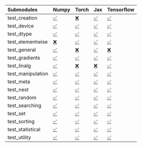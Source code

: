 | Submodules        | Numpy                                                                                                                           | Torch                                                                                                                           | Jax                                                                                                                             | Tensorflow                                                                                                                      |
|:------------------|:--------------------------------------------------------------------------------------------------------------------------------|:--------------------------------------------------------------------------------------------------------------------------------|:--------------------------------------------------------------------------------------------------------------------------------|:--------------------------------------------------------------------------------------------------------------------------------|
| test_creation     | <a href="https://github.com/unifyai/ivy/runs/8055909652?check_suite_focus=true" rel="noopener noreferrer" target="_blank">✅</a> | <a href="https://github.com/unifyai/ivy/runs/8055910323?check_suite_focus=true" rel="noopener noreferrer" target="_blank">❌</a> | <a href="https://github.com/unifyai/ivy/runs/8055910849?check_suite_focus=true" rel="noopener noreferrer" target="_blank">✅</a> | <a href="https://github.com/unifyai/ivy/runs/8055911312?check_suite_focus=true" rel="noopener noreferrer" target="_blank">✅</a> |
| test_device       | <a href="https://github.com/unifyai/ivy/runs/8055909704?check_suite_focus=true" rel="noopener noreferrer" target="_blank">✅</a> | <a href="https://github.com/unifyai/ivy/runs/8055910362?check_suite_focus=true" rel="noopener noreferrer" target="_blank">✅</a> | <a href="https://github.com/unifyai/ivy/runs/8055910874?check_suite_focus=true" rel="noopener noreferrer" target="_blank">✅</a> | <a href="https://github.com/unifyai/ivy/runs/8055911335?check_suite_focus=true" rel="noopener noreferrer" target="_blank">✅</a> |
| test_dtype        | <a href="https://github.com/unifyai/ivy/runs/8055909737?check_suite_focus=true" rel="noopener noreferrer" target="_blank">✅</a> | <a href="https://github.com/unifyai/ivy/runs/8055910394?check_suite_focus=true" rel="noopener noreferrer" target="_blank">✅</a> | <a href="https://github.com/unifyai/ivy/runs/8055910903?check_suite_focus=true" rel="noopener noreferrer" target="_blank">✅</a> | <a href="https://github.com/unifyai/ivy/runs/8055911359?check_suite_focus=true" rel="noopener noreferrer" target="_blank">✅</a> |
| test_elementwise  | <a href="https://github.com/unifyai/ivy/runs/8055909768?check_suite_focus=true" rel="noopener noreferrer" target="_blank">❌</a> | <a href="https://github.com/unifyai/ivy/runs/8055910436?check_suite_focus=true" rel="noopener noreferrer" target="_blank">✅</a> | <a href="https://github.com/unifyai/ivy/runs/8055910944?check_suite_focus=true" rel="noopener noreferrer" target="_blank">✅</a> | <a href="https://github.com/unifyai/ivy/runs/8055911383?check_suite_focus=true" rel="noopener noreferrer" target="_blank">✅</a> |
| test_general      | <a href="https://github.com/unifyai/ivy/runs/8055909804?check_suite_focus=true" rel="noopener noreferrer" target="_blank">✅</a> | <a href="https://github.com/unifyai/ivy/runs/8055910479?check_suite_focus=true" rel="noopener noreferrer" target="_blank">❌</a> | <a href="https://github.com/unifyai/ivy/runs/8055910971?check_suite_focus=true" rel="noopener noreferrer" target="_blank">✅</a> | <a href="https://github.com/unifyai/ivy/runs/8055911413?check_suite_focus=true" rel="noopener noreferrer" target="_blank">❌</a> |
| test_gradients    | <a href="https://github.com/unifyai/ivy/runs/8055909831?check_suite_focus=true" rel="noopener noreferrer" target="_blank">✅</a> | <a href="https://github.com/unifyai/ivy/runs/8055910510?check_suite_focus=true" rel="noopener noreferrer" target="_blank">✅</a> | <a href="https://github.com/unifyai/ivy/runs/8055911001?check_suite_focus=true" rel="noopener noreferrer" target="_blank">✅</a> | <a href="https://github.com/unifyai/ivy/runs/8055911446?check_suite_focus=true" rel="noopener noreferrer" target="_blank">✅</a> |
| test_linalg       | <a href="https://github.com/unifyai/ivy/runs/8055909868?check_suite_focus=true" rel="noopener noreferrer" target="_blank">✅</a> | <a href="https://github.com/unifyai/ivy/runs/8055910548?check_suite_focus=true" rel="noopener noreferrer" target="_blank">❌</a> | <a href="https://github.com/unifyai/ivy/runs/8055911044?check_suite_focus=true" rel="noopener noreferrer" target="_blank">❌</a> | <a href="https://github.com/unifyai/ivy/runs/8055911495?check_suite_focus=true" rel="noopener noreferrer" target="_blank">✅</a> |
| test_manipulation | <a href="https://github.com/unifyai/ivy/runs/8055909903?check_suite_focus=true" rel="noopener noreferrer" target="_blank">✅</a> | <a href="https://github.com/unifyai/ivy/runs/8055910577?check_suite_focus=true" rel="noopener noreferrer" target="_blank">✅</a> | <a href="https://github.com/unifyai/ivy/runs/8055911063?check_suite_focus=true" rel="noopener noreferrer" target="_blank">✅</a> | <a href="https://github.com/unifyai/ivy/runs/8055911554?check_suite_focus=true" rel="noopener noreferrer" target="_blank">✅</a> |
| test_meta         | <a href="https://github.com/unifyai/ivy/runs/8055909954?check_suite_focus=true" rel="noopener noreferrer" target="_blank">✅</a> | <a href="https://github.com/unifyai/ivy/runs/8055910599?check_suite_focus=true" rel="noopener noreferrer" target="_blank">✅</a> | <a href="https://github.com/unifyai/ivy/runs/8055911088?check_suite_focus=true" rel="noopener noreferrer" target="_blank">✅</a> | <a href="https://github.com/unifyai/ivy/runs/8055911620?check_suite_focus=true" rel="noopener noreferrer" target="_blank">✅</a> |
| test_nest         | <a href="https://github.com/unifyai/ivy/runs/8055910001?check_suite_focus=true" rel="noopener noreferrer" target="_blank">✅</a> | <a href="https://github.com/unifyai/ivy/runs/8055910633?check_suite_focus=true" rel="noopener noreferrer" target="_blank">✅</a> | <a href="https://github.com/unifyai/ivy/runs/8055911108?check_suite_focus=true" rel="noopener noreferrer" target="_blank">✅</a> | <a href="https://github.com/unifyai/ivy/runs/8055911688?check_suite_focus=true" rel="noopener noreferrer" target="_blank">✅</a> |
| test_random       | <a href="https://github.com/unifyai/ivy/runs/8055910041?check_suite_focus=true" rel="noopener noreferrer" target="_blank">✅</a> | <a href="https://github.com/unifyai/ivy/runs/8055910657?check_suite_focus=true" rel="noopener noreferrer" target="_blank">✅</a> | <a href="https://github.com/unifyai/ivy/runs/8055911150?check_suite_focus=true" rel="noopener noreferrer" target="_blank">✅</a> | <a href="https://github.com/unifyai/ivy/runs/8055911742?check_suite_focus=true" rel="noopener noreferrer" target="_blank">✅</a> |
| test_searching    | <a href="https://github.com/unifyai/ivy/runs/8055910090?check_suite_focus=true" rel="noopener noreferrer" target="_blank">✅</a> | <a href="https://github.com/unifyai/ivy/runs/8055910680?check_suite_focus=true" rel="noopener noreferrer" target="_blank">✅</a> | <a href="https://github.com/unifyai/ivy/runs/8055911185?check_suite_focus=true" rel="noopener noreferrer" target="_blank">✅</a> | <a href="https://github.com/unifyai/ivy/runs/8055911802?check_suite_focus=true" rel="noopener noreferrer" target="_blank">✅</a> |
| test_set          | <a href="https://github.com/unifyai/ivy/runs/8055910135?check_suite_focus=true" rel="noopener noreferrer" target="_blank">✅</a> | <a href="https://github.com/unifyai/ivy/runs/8055910704?check_suite_focus=true" rel="noopener noreferrer" target="_blank">✅</a> | <a href="https://github.com/unifyai/ivy/runs/8055911207?check_suite_focus=true" rel="noopener noreferrer" target="_blank">✅</a> | <a href="https://github.com/unifyai/ivy/runs/8055911846?check_suite_focus=true" rel="noopener noreferrer" target="_blank">✅</a> |
| test_sorting      | <a href="https://github.com/unifyai/ivy/runs/8055910181?check_suite_focus=true" rel="noopener noreferrer" target="_blank">✅</a> | <a href="https://github.com/unifyai/ivy/runs/8055910734?check_suite_focus=true" rel="noopener noreferrer" target="_blank">✅</a> | <a href="https://github.com/unifyai/ivy/runs/8055911234?check_suite_focus=true" rel="noopener noreferrer" target="_blank">✅</a> | <a href="https://github.com/unifyai/ivy/runs/8055911886?check_suite_focus=true" rel="noopener noreferrer" target="_blank">✅</a> |
| test_statistical  | <a href="https://github.com/unifyai/ivy/runs/8055910224?check_suite_focus=true" rel="noopener noreferrer" target="_blank">✅</a> | <a href="https://github.com/unifyai/ivy/runs/8055910771?check_suite_focus=true" rel="noopener noreferrer" target="_blank">✅</a> | <a href="https://github.com/unifyai/ivy/runs/8055911266?check_suite_focus=true" rel="noopener noreferrer" target="_blank">✅</a> | <a href="https://github.com/unifyai/ivy/runs/8055911928?check_suite_focus=true" rel="noopener noreferrer" target="_blank">✅</a> |
| test_utility      | <a href="https://github.com/unifyai/ivy/runs/8055910291?check_suite_focus=true" rel="noopener noreferrer" target="_blank">✅</a> | <a href="https://github.com/unifyai/ivy/runs/8055910819?check_suite_focus=true" rel="noopener noreferrer" target="_blank">✅</a> | <a href="https://github.com/unifyai/ivy/runs/8055911295?check_suite_focus=true" rel="noopener noreferrer" target="_blank">✅</a> | <a href="https://github.com/unifyai/ivy/runs/8055911967?check_suite_focus=true" rel="noopener noreferrer" target="_blank">✅</a> |
